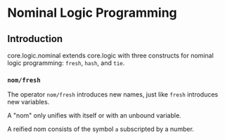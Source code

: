 # Nominal Logic Programming

## Introduction

core.logic.nominal extends core.logic with three constructs for nominal
logic programming: `fresh`, `hash`, and `tie`.

### `nom/fresh`

The operator `nom/fresh` introduces new names, just like `fresh` introduces
new variables.

A "nom" only unifies with itself or with an unbound variable.

A reified nom consists of the symbol `a` subscripted by a number.

